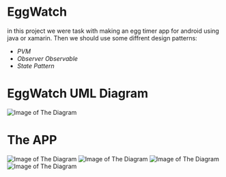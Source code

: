 # EggWatch
in this project we were task with making an egg timer app for android using java or xamarin.
Then we should use some diffrent design patterns:
* *PVM* 
* *Observer Observable*
* *State Pattern*

# EggWatch UML Diagram
![Image of The Diagram](https://github.com/Alexander4881/EggWatch/blob/master/Diagram.png)

# The APP
![Image of The Diagram](https://github.com/Alexander4881/EggWatch/blob/master/Screenshot_20200414-151849_EggWatch.png)
![Image of The Diagram](https://github.com/Alexander4881/EggWatch/blob/master/Screenshot_20200414-151855_EggWatch.png)
![Image of The Diagram](https://github.com/Alexander4881/EggWatch/blob/master/Screenshot_20200414-151904_EggWatch.png)
![Image of The Diagram](https://github.com/Alexander4881/EggWatch/blob/master/Screenshot_20200414-151913_EggWatch.png)
